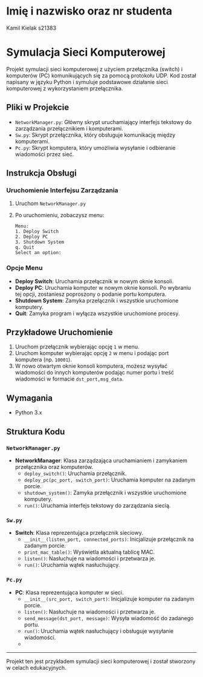 # Imię i nazwisko oraz nr studenta

Kamil Kielak s21383


# Symulacja Sieci Komputerowej

Projekt symulacji sieci komputerowej z użyciem przełącznika (switch) i komputerów (PC) komunikujących się za pomocą protokołu UDP. Kod został napisany w języku Python i symuluje podstawowe działanie sieci komputerowej z wykorzystaniem przełącznika.

## Pliki w Projekcie

- `NetworkManager.py`: Główny skrypt uruchamiający interfejs tekstowy do zarządzania przełącznikiem i komputerami.
- `Sw.py`: Skrypt przełącznika, który obsługuje komunikację między komputerami.
- `Pc.py`: Skrypt komputera, który umożliwia wysyłanie i odbieranie wiadomości przez sieć.

## Instrukcja Obsługi

### Uruchomienie Interfejsu Zarządzania

1. Uruchom `NetworkManager.py`

2. Po uruchomieniu, zobaczysz menu:

    ```
    Menu:
    1. Deploy Switch
    2. Deploy PC
    3. Shutdown System
    q. Quit
    Select an option:
    ```

### Opcje Menu

- **Deploy Switch**: Uruchamia przełącznik w nowym oknie konsoli.
- **Deploy PC**: Uruchamia komputer w nowym oknie konsoli. Po wybraniu tej opcji, zostaniesz poproszony o podanie portu komputera.
- **Shutdown System**: Zamyka przełącznik i wszystkie uruchomione komputery.
- **Quit**: Zamyka program i wyłącza wszystkie uruchomione procesy.

## Przykładowe Uruchomienie

1. Uruchom przełącznik wybierając opcję `1` w menu.
2. Uruchom komputer wybierając opcję `2` w menu i podając port komputera (np. `10001`).
3. W nowo otwartym oknie konsoli komputera, możesz wysyłać wiadomości do innych komputerów podając numer portu i treść wiadomości w formacie `dst_port,msg_data`.

## Wymagania

- Python 3.x

## Struktura Kodu

### `NetworkManager.py`

- **NetworkManager**: Klasa zarządzająca uruchamianiem i zamykaniem przełącznika oraz komputerów.
  - `deploy_switch()`: Uruchamia przełącznik.
  - `deploy_pc(pc_port, switch_port)`: Uruchamia komputer na zadanym porcie.
  - `shutdown_system()`: Zamyka przełącznik i wszystkie uruchomione komputery.
  - `run()`: Uruchamia interfejs tekstowy do zarządzania siecią.

### `Sw.py`

- **Switch**: Klasa reprezentująca przełącznik sieciowy.
  - `__init__(listen_port, connected_ports)`: Inicjalizuje przełącznik na zadanym porcie.
  - `print_mac_table()`: Wyświetla aktualną tablicę MAC.
  - `listen()`: Nasłuchuje na wiadomości i przetwarza je.
  - `run()`: Uruchamia wątek nasłuchujący.

### `Pc.py`

- **PC**: Klasa reprezentująca komputer w sieci.
  - `__init__(src_port, switch_port)`: Inicjalizuje komputer na zadanym porcie.
  - `listen()`: Nasłuchuje na wiadomości i przetwarza je.
  - `send_message(dst_port, message)`: Wysyła wiadomość do zadanego portu.
  - `run()`: Uruchamia wątek nasłuchujący i obsługuje wysyłanie wiadomości.
  - 
---

Projekt ten jest przykładem symulacji sieci komputerowej i został stworzony w celach edukacyjnych.
